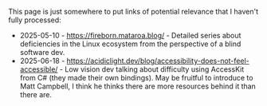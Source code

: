 This page is just somewhere to put links of potential relevance that I haven't fully processed:

- 2025-05-10 - https://fireborn.mataroa.blog/ - Detailed series about deficiencies in the Linux ecosystem from the perspective of a blind software dev.
- 2025-06-18 - https://acidiclight.dev/blog/accessibility-does-not-feel-accessible/ - Low vision dev talking about difficulty using AccessKit from C# (they made their own bindings). May be fruitful to introduce to Matt Campbell, I think he thinks there are more resources behind it than there are.
